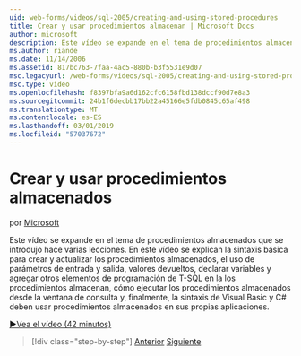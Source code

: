 ```yaml
---
uid: web-forms/videos/sql-2005/creating-and-using-stored-procedures
title: Crear y usar procedimientos almacenan | Microsoft Docs
author: microsoft
description: Este vídeo se expande en el tema de procedimientos almacenados que se introdujo hace varias lecciones. En este vídeo se explica la sintaxis básica para crear y actualizar...
ms.author: riande
ms.date: 11/14/2006
ms.assetid: 817bc763-7faa-4ac5-880b-b3f5531e9d07
msc.legacyurl: /web-forms/videos/sql-2005/creating-and-using-stored-procedures
msc.type: video
ms.openlocfilehash: f8397bfa9a6d162cfc6158fbd138dccf90d7e8a3
ms.sourcegitcommit: 24b1f6decbb17bb22a45166e5fdb0845c65af498
ms.translationtype: MT
ms.contentlocale: es-ES
ms.lasthandoff: 03/01/2019
ms.locfileid: "57037672"
---
```

<a name="creating-and-using-stored-procedures"></a>Crear y usar procedimientos almacenados
====================
por [Microsoft](https://github.com/microsoft)

Este vídeo se expande en el tema de procedimientos almacenados que se introdujo hace varias lecciones. En este vídeo se explican la sintaxis básica para crear y actualizar los procedimientos almacenados, el uso de parámetros de entrada y salida, valores devueltos, declarar variables y agregar otros elementos de programación de T-SQL en la los procedimientos almacenan, cómo ejecutar los procedimientos almacenados desde la ventana de consulta y, finalmente, la sintaxis de Visual Basic y C# deben usar procedimientos almacenados en sus propias aplicaciones.

[&#9654;Vea el vídeo (42 minutos)](https://channel9.msdn.com/Blogs/ASP-NET-Site-Videos/creating-and-using-stored-procedures)

> [!div class="step-by-step"]
> [Anterior](building-and-customizing-reports-in-business-intelligence-development-studio.md)
> [Siguiente](enabling-full-text-search-in-your-text-data.md)
